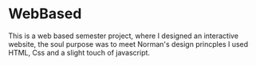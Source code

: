 # WebBased
This is a web based semester project, where I designed an interactive website, the soul purpose was to meet Norman's design princples
I used HTML, Css and a slight touch of javascript.
